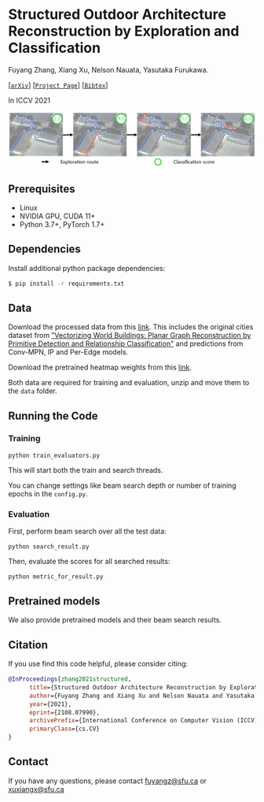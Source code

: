 # Structured Outdoor Architecture Reconstruction by Exploration and Classification

Fuyang Zhang, Xiang Xu, Nelson Nauata, Yasutaka Furukawa.


[[`arXiv`](https://arxiv.org/abs/2108.07990)]
[[`Project Page`](xxx)]
[[`Bibtex`](#Citing)]

In ICCV 2021

[<img src="images/teaser.png" width="2000">](https://arxiv.org/abs/2108.07990)

## Prerequisites
- Linux
- NVIDIA GPU, CUDA 11+
- Python 3.7+, PyTorch 1.7+

## Dependencies

Install additional python package dependencies:

```bash
$ pip install -r requirements.txt
```


## Data 
Download the processed data from this [link](https://drive.google.com/file/d/1T7l1UbS4MtdbUCxpAwgJhHCESAZvtvqa/view?usp=sharing). This includes the original cities dataset from ["Vectorizing World Buildings: Planar Graph Reconstruction by Primitive Detection and Relationship Classification"](https://arxiv.org/abs/1912.05135) and predictions from Conv-MPN, IP and Per-Edge models.

Download the pretrained heatmap weights from this [link](https://drive.google.com/file/d/162V03dUC4Zxj-RK4N8rUOjOau4cFgUX3/view?usp=sharing). 

Both data are required for training and evaluation, unzip and move them to the `data` folder. 

## Running the Code

### Training
```
python train_evaluators.py
```
This will start both the train and search threads. 

You can change settings like beam search depth or number of training epochs in the `config.py`.

### Evaluation
First, perform beam search over all the test data:

```
python search_result.py
```

Then, evaluate the scores for all searched results:
```
python metric_for_result.py
```

## Pretrained models
We also provide pretrained models and their beam search results.


## <a name="Citing"></a>Citation
If you use find this code helpful, please consider citing:
```BibTeX
@InProceedings{zhang2021structured,
      title={Structured Outdoor Architecture Reconstruction by Exploration and Classification}, 
      author={Fuyang Zhang and Xiang Xu and Nelson Nauata and Yasutaka Furukawa},
      year={2021},
      eprint={2108.07990},
      archivePrefix={International Conference on Computer Vision (ICCV)},
      primaryClass={cs.CV}
}
```
## Contact
If you have any questions, please contact fuyangz@sfu.ca or xuxiangx@sfu.ca

